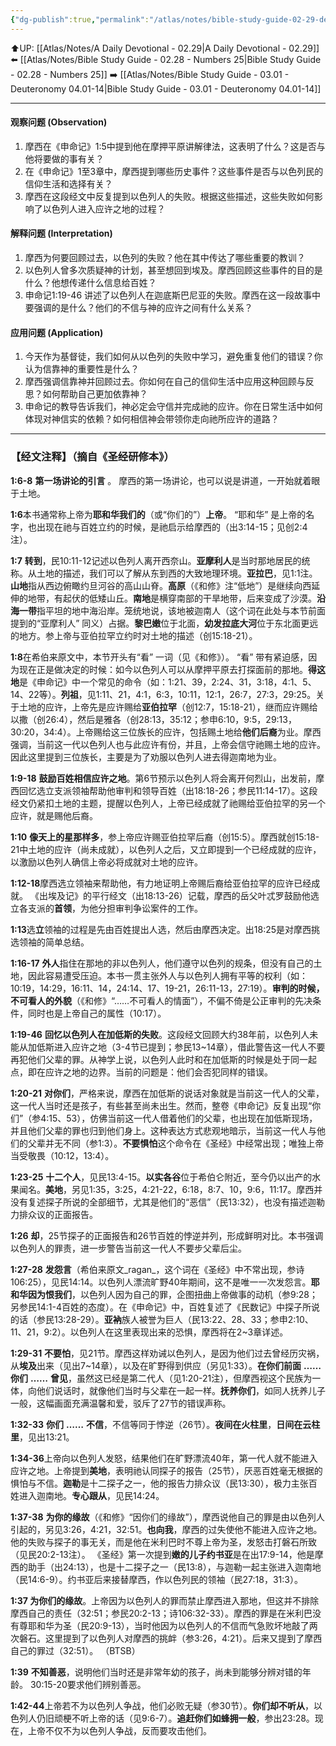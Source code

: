 ```yaml
---
{"dg-publish":true,"permalink":"/atlas/notes/bible-study-guide-02-29-deuteronomy-01/","noteIcon":""}
---
```


⬆️UP: [[Atlas/Notes/A Daily Devotional - 02.29\|A Daily Devotional - 02.29]]
⬅️ [[Atlas/Notes/Bible Study Guide - 02.28 - Numbers 25\|Bible Study Guide - 02.28 - Numbers 25]]
➡️ [[Atlas/Notes/Bible Study Guide - 03.01 - Deuteronomy 04.01-14\|Bible Study Guide - 03.01 - Deuteronomy 04.01-14]] 

---

#### 观察问题 (Observation)

1. 摩西在《申命记》1:5中提到他在摩押平原讲解律法，这表明了什么？这是否与他将要做的事有关？
2. 在《申命记》1至3章中，摩西提到哪些历史事件？这些事件是否与以色列民的信仰生活和选择有关？
3. 摩西在这段经文中反复提到以色列人的失败。根据这些描述，这些失败如何影响了以色列人进入应许之地的过程？

#### 解释问题 (Interpretation)

1. 摩西为何要回顾过去，以色列的失败？他在其中传达了哪些重要的教训？
2. 以色列人曾多次质疑神的计划，甚至想回到埃及。摩西回顾这些事件的目的是什么？他想传递什么信息给百姓？
3. 申命记1:19-46 讲述了以色列人在迦底斯巴尼亚的失败。摩西在这一段故事中要强调的是什么？他们的不信与神的应许之间有什么关系？

#### 应用问题 (Application)

1. 今天作为基督徒，我们如何从以色列的失败中学习，避免重复他们的错误？你认为信靠神的重要性是什么？
2. 摩西强调信靠神并回顾过去。你如何在自己的信仰生活中应用这种回顾与反思？如何帮助自己更加依靠神？
3. 申命记的教导告诉我们，神必定会守信并完成祂的应许。你在日常生活中如何体现对神信实的依赖？如何相信神会带领你走向祂所应许的道路？
---
### 【经文注释】（摘自《圣经研修本》）

**1:6-8** **第一场讲论的引言** 。 摩西的第一场讲论，也可以说是讲道，一开始就着眼于土地。

**1:6**本书通常称上帝为**耶和华我们的**（或“你们的”）**上帝**。 “耶和华” 是上帝的名字，也出现在祂与百姓立约的时候，是祂启示给摩西的（出3:14-15；见创2:4注）。

**1:7** **转到**，民10:11-12记述以色列人离开西奈山。**亚摩利人**是当时那地居民的统称。从土地的描述，我们可以了解从东到西的大致地理环境。**亚拉巴**，见1:1注。**山地**指从西边俯瞰约旦河谷的高山山脊。**高原**（《和修》注“低地”）是继续向西延伸的地带，有起伏的低矮山丘。**南地**是横穿南部的干旱地带，后来变成了沙漠。**沿海一带**指平坦的地中海沿岸。笼统地说，该地被迦南人（这个词在此处与本节前面提到的“亚摩利人” 同义）占据。**黎巴嫩**位于北面，**幼发拉底大河**位于东北面更远的地方。参上帝与亚伯拉罕立约时对土地的描述（创15:18-21）。

**1:8**在希伯来原文中，本节开头有“看” 一词（见《和修》）。 “看” 带有紧迫感，因为现在正是做决定的时候：如今以色列人可以从摩押平原去打探面前的那地。**得这地**是《申命记》中一个常见的命令（如：1:21、39，2:24、31，3:18，4:1、5、14、22等）。**列祖**，见1:11、21，4:1，6:3，10:11，12:1，26:7，27:3，29:25。关于土地的应许，上帝先是应许赐给**亚伯拉罕**（创12:7，15:18-21），继而应许赐给以撒（创26:4），然后是雅各（创28:13，35:12；参申6:10，9:5，29:13，30:20，34:4）。上帝赐给这三位族长的应许，包括赐土地给**他们后裔**为业。摩西强调，当前这一代以色列人也与此应许有份，并且，上帝会信守祂赐土地的应许。因此这里提到三位族长，主要是为了劝服以色列人进去得迦南地为业。

**1:9-18** **鼓励百姓相信应许之地**。第6节预示以色列人将会离开何烈山，出发前，摩西回忆选立支派领袖帮助他审判和领导百姓（出18:18-26；参民11:14-17）。这段经文仍紧扣土地的主题，提醒以色列人，上帝已经成就了祂赐给亚伯拉罕的另一个应许，就是赐他后裔。

**1:10** **像天上的星那样多**，参上帝应许赐亚伯拉罕后裔（创15:5）。摩西就创15:18-21中土地的应许（尚未成就），以色列人之后，又立即提到一个已经成就的应许，以激励以色列人确信上帝必将成就对土地的应许。

**1:12-18**摩西选立领袖来帮助他，有力地证明上帝赐后裔给亚伯拉罕的应许已经成就。 《出埃及记》的平行经文（出18:13-26）记载，摩西的岳父叶忒罗鼓励他选立各支派的**首领**，为他分担审判争讼案件的工作。

**1:13**选**立**领袖的过程是先由百姓提出人选，然后由摩西决定。出18:25是对摩西挑选领袖的简单总结。

**1:16-17** **外人**指住在那地的非以色列人，他们遵守以色列的规条，但没有自己的土地，因此容易遭受压迫。本书一贯主张外人与以色列人拥有平等的权利（如：10:19，14:29，16:11、14，24:14、17、19-21，26:11-13，27:19）。**审判的时候，不可看人的外貌**（《和修》“……不可看人的情面”），不偏不倚是公正审判的先决条件，同时也是上帝自己的属性（10:17）。

**1:19-46** **回忆以色列人在加低斯的失败**。这段经文回顾大约38年前，以色列人未能从加低斯进入应许之地（3-4节已提到；参民13~14章），借此警告这一代人不要再犯他们父辈的罪。从神学上说，以色列人此时和在加低斯的时候是处于同一起点，即在应许之地的边界。当前的问题是：他们会否犯同样的错误。

**1:20-21** **对你们**，严格来说，摩西在加低斯的说话对象就是当前这一代人的父辈，这一代人当时还是孩子，有些甚至尚未出生。然而，整卷《申命记》反复出现“你们”（参4:15、53），仿佛当前这一代人借着他们的父辈，也出现在加低斯现场，并且他们父辈的罪也归到他们身上。这种表达方式悲观地暗示，当前这一代人与他们的父辈并无不同（参1:3）。**不要惧怕**这个命令在《圣经》中经常出现；唯独上帝当受敬畏（10:12，13:4）。

**1:23-25** **十二个人**，见民13:4-15。**以实各谷**位于希伯仑附近，至今仍以出产的水果闻名。**美地**，另见1:35，3:25，4:21-22，6:18，8:7、10，9:6，11:17。摩西并没有复述探子所说的全部细节，尤其是他们的“恶信”（民13:32），也没有描述迦勒力排众议的正面报告。

**1:26** **却**，25节探子的正面报告和26节百姓的悖逆并列，形成鲜明对比。本书强调以色列人的罪责，进一步警告当前这一代人不要步父辈后尘。

**1:27-28** **发怨言**（希伯来原文_ragan_，这个词在《圣经》中不常出现，参诗106:25），见民14:14。以色列人漂流旷野40年期间，这不是唯一一次发怨言。**耶和华因为恨我们**，以色列人因为自己的罪，企图扭曲上帝做事的动机（参9:28；另参民14:1-4百姓的态度）。在《申命记》中，百姓复述了《民数记》中探子所说的话（参民13:28-29）。**亚衲**族人被誉为巨人（民13:22、28、33；参申2:10、11、21，9:2）。以色列人在这里表现出来的恐惧，摩西将在2~3章详述。

**1:29-31** **不要怕**，见21节。摩西这样劝诫以色列人，是因为他们过去曾经历灾祸，从**埃及**出来（见出7~14章），以及在旷野得到供应（另见1:33）。**在你们前面** **……** **你们** **……** **曾见**，虽然这已经是第二代人（见1:20-21注），但摩西视这个民族为一体，向他们说话时，就像他们当时与父辈在一起一样。**抚养你们**，如同人抚养儿子一般，这幅画面充满温馨和爱，驳斥了27节的错误声称。

**1:32-33** **你们** **……** **不信**，不信等同于悖逆（26节）。**夜间在火柱里**，**日间在云柱里**，见出13:21。

**1:34-36**上帝向以色列人发怒，结果他们在旷野漂流40年，第一代人就不能进入应许之地。上帝提到**美地**，表明祂认同探子的报告（25节），厌恶百姓毫无根据的惧怕与不信。**迦勒**是十二探子之一，他的报告力排众议（民13:30），极力主张百姓进入迦南地。**专心跟从**，见民14:24。

**1:37-38** **为你的缘故**（《和修》“因你们的缘故”），摩西说他自己的罪是由以色列人引起的，另见3:26，4:21，32:51。**也向我**，摩西的过失使他不能进入应许之地。他的失败与探子的事无关，而是他在米利巴时不尊上帝为圣，发怒击打磐石所致（见民20:2-13注）。 《圣经》第一次提到**嫩的儿子约书亚**是在出17:9-14，他是摩西的助手（出24:13），也是十二探子之一（民13:8），与迦勒一起主张进入迦南地（民14:6-9）。约书亚后来接替摩西，作以色列民的领袖（民27:18，31:3）。

**1:37 为你们的缘故**。上帝因为以色列人的罪而禁止摩西进入那地，但这并不排除摩西自己的责任（32:51；参民20:2-13；诗106:32-33）。摩西的罪是在米利巴没有尊耶和华为圣（民20:9-13），当时他因为以色列人的不信而气急败坏地敲了两次磐石。这里提到了以色列人对摩西的挑衅（参3:26，4:21）。后来又提到了摩西自己的罪过（32:51）。 （BTSB）

**1:39** **不知善恶**，说明他们当时还是非常年幼的孩子，尚未到能够分辨对错的年龄。 30:15-20要求他们辨别善恶。

**1:42-44**上帝若不为以色列人争战，他们必败无疑（参30节）。**你们却不听从**，以色列人仍旧顽梗不听上帝的话（见9:6-7）。**追赶你们如蜂拥一般**，参出23:28。现在，上帝不仅不为以色列人争战，反而要攻击他们。